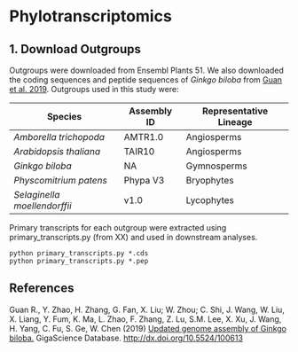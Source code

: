 # Phylotranscriptomics

## 1. Download Outgroups

Outgroups were downloaded from Ensembl Plants 51. We also downloaded the coding sequences and peptide sequences of <i>Ginkgo biloba</i> 
from [Guan et al. 2019](http://gigadb.org/dataset/100613). Outgroups used in this study were: 

|Species                          | Assembly ID|Representative Lineage|
|---------------------------------|------------|----------------------|
|<i>Amborella trichopoda</i>      |AMTR1.0     | Angiosperms          |
|<i>Arabidopsis thaliana</i>      |TAIR10      | Angiosperms          |
|<i>Ginkgo biloba</i>             |NA          | Gymnosperms          |
|<i>Physcomitrium patens</i>      |Phypa V3    | Bryophytes           |
|<i>Selaginella moellendorffii</i>| v1.0       | Lycophytes           |

Primary transcripts for each outgroup were extracted using primary_transcripts.py (from XX) and used in downstream analyses. 
```
python primary_transcripts.py *.cds
python primary_transcripts.py *.pep
```


## References 

Guan R., Y. Zhao, H. Zhang, G. Fan, X. Liu; W. Zhou; C. Shi, J. Wang, W. Liu, X. Liang, Y. Fum, K. Ma, L. Zhao, 
F. Zhang, Z. Lu, S.M. Lee, X. Xu, J. Wang, H. Yang, C. Fu, S. Ge, W. Chen (2019) [Updated genome assembly of Ginkgo biloba.](http://gigadb.org/dataset/100613) GigaScience Database. 
http://dx.doi.org/10.5524/100613
